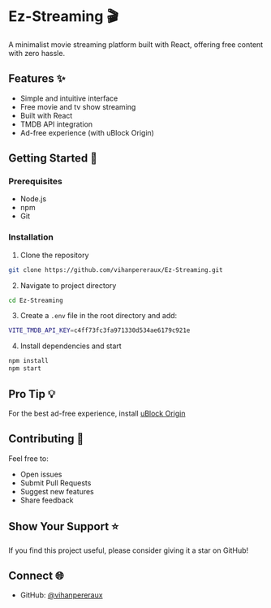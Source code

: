# Ez-Streaming 🎬

A minimalist movie streaming platform built with React, offering free content with zero hassle.

## Features ✨

- Simple and intuitive interface
- Free movie and tv show streaming
- Built with React
- TMDB API integration
- Ad-free experience (with uBlock Origin)

## Getting Started 🚀

### Prerequisites

- Node.js
- npm
- Git

### Installation

1. Clone the repository

```bash
git clone https://github.com/vihanpereraux/Ez-Streaming.git
```

2. Navigate to project directory

```bash
cd Ez-Streaming
```

3. Create a `.env` file in the root directory and add:

```bash
VITE_TMDB_API_KEY=c4ff73fc3fa971330d534ae6179c921e
```

4. Install dependencies and start

```bash
npm install
npm start
```

## Pro Tip 💡

For the best ad-free experience, install [uBlock Origin](https://ublockorigin.com/)

## Contributing 🤝

Feel free to:

- Open issues
- Submit Pull Requests
- Suggest new features
- Share feedback

## Show Your Support ⭐

If you find this project useful, please consider giving it a star on GitHub!

## Connect 🌐

- GitHub: [@vihanpereraux](https://github.com/vihanpereraux)
